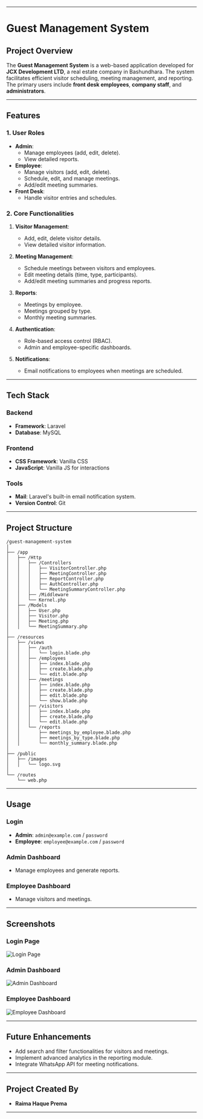 
---

# **Guest Management System**

## **Project Overview**

The **Guest Management System** is a web-based application developed for **JCX Development LTD**, a real estate company in Bashundhara. The system facilitates efficient visitor scheduling, meeting management, and reporting. The primary users include **front desk employees**, **company staff**, and **administrators**.

---

## **Features**

### **1. User Roles**
- **Admin**:
  - Manage employees (add, edit, delete).
  - View detailed reports.
- **Employee**:
  - Manage visitors (add, edit, delete).
  - Schedule, edit, and manage meetings.
  - Add/edit meeting summaries.
- **Front Desk**:
  - Handle visitor entries and schedules.

### **2. Core Functionalities**
1. **Visitor Management**:
   - Add, edit, delete visitor details.
   - View detailed visitor information.

2. **Meeting Management**:
   - Schedule meetings between visitors and employees.
   - Edit meeting details (time, type, participants).
   - Add/edit meeting summaries and progress reports.

3. **Reports**:
   - Meetings by employee.
   - Meetings grouped by type.
   - Monthly meeting summaries.

4. **Authentication**:
   - Role-based access control (RBAC).
   - Admin and employee-specific dashboards.

5. **Notifications**:
   - Email notifications to employees when meetings are scheduled.

---

## **Tech Stack**

### **Backend**
- **Framework**: Laravel
- **Database**: MySQL

### **Frontend**
- **CSS Framework**: Vanilla CSS
- **JavaScript**: Vanilla JS for interactions

### **Tools**
- **Mail**: Laravel's built-in email notification system.
- **Version Control**: Git

---

## **Project Structure**

```
/guest-management-system
│
├── /app
│   ├── /Http
│   │   ├── /Controllers
│   │   │   ├── VisitorController.php
│   │   │   ├── MeetingController.php
│   │   │   ├── ReportController.php
│   │   │   ├── AuthController.php
│   │   │   └── MeetingSummaryController.php
│   │   ├── /Middleware
│   │   └── Kernel.php
│   ├── /Models
│   │   ├── User.php
│   │   ├── Visitor.php
│   │   ├── Meeting.php
│   │   └── MeetingSummary.php
│
├── /resources
│   ├── /views
│   │   ├── /auth
│   │   │   └── login.blade.php
│   │   ├── /employees
│   │   │   ├── index.blade.php
│   │   │   ├── create.blade.php
│   │   │   └── edit.blade.php
│   │   ├── /meetings
│   │   │   ├── index.blade.php
│   │   │   ├── create.blade.php
│   │   │   ├── edit.blade.php
│   │   │   └── show.blade.php
│   │   ├── /visitors
│   │   │   ├── index.blade.php
│   │   │   ├── create.blade.php
│   │   │   └── edit.blade.php
│   │   └── /reports
│   │       ├── meetings_by_employee.blade.php
│   │       ├── meetings_by_type.blade.php
│   │       └── monthly_summary.blade.php
│
├── /public
│   ├── /images
│   │   └── logo.svg
│
└── /routes
    └── web.php
```

---

## **Usage**

### **Login**
- **Admin**: `admin@example.com` / `password`
- **Employee**: `employee@example.com` / `password`

### **Admin Dashboard**
- Manage employees and generate reports.

### **Employee Dashboard**
- Manage visitors and meetings.

---

## **Screenshots**

### **Login Page**
![Login Page](public/images/screenshots/login-page.png)

### **Admin Dashboard**
![Admin Dashboard](public/images/screenshots/admin-dashboard.png)

### **Employee Dashboard**
![Employee Dashboard](public/images/screenshots/employee-dashboard.png)

---

## **Future Enhancements**
- Add search and filter functionalities for visitors and meetings.
- Implement advanced analytics in the reporting module.
- Integrate WhatsApp API for meeting notifications.

---

## **Project Created By**
- **Raima Haque Prema**
---
